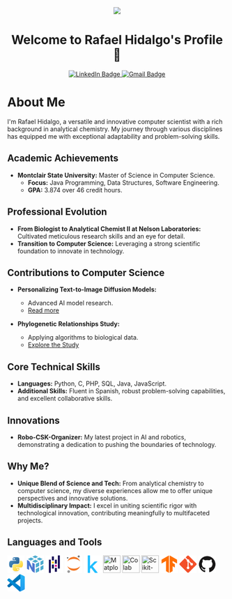 <div id="header" align="center">
  <img src="https://media.giphy.com/media/YknAouVrcbkiDvWUOR/giphy.gif" width="500"/>
  <h1>Welcome to Rafael Hidalgo's Profile 👋</h1>
</div>

<div id="contact" align="center">
  <a href="https://www.linkedin.com/in/rafael-omar-hidalgo/">
    <img src="https://img.shields.io/badge/LinkedIn-blue?style=for-the-badge&logo=linkedin&logoColor=white" alt="LinkedIn Badge"/>
  </a>
  <a href="mailto:rafaelhidalgo005@gmail.com">
    <img src="https://img.shields.io/badge/Gmail-red?style=for-the-badge&logo=gmail&logoColor=white" alt="Gmail Badge"/>
  </a>
</div>

# About Me

I'm Rafael Hidalgo, a versatile and innovative computer scientist with a rich background in analytical chemistry. My journey through various disciplines has equipped me with exceptional adaptability and problem-solving skills.

## Academic Achievements

- **Montclair State University:** Master of Science in Computer Science.
  - **Focus:** Java Programming, Data Structures, Software Engineering.
  - **GPA:** 3.874 over 46 credit hours.

## Professional Evolution

- **From Biologist to Analytical Chemist II at Nelson Laboratories:** Cultivated meticulous research skills and an eye for detail.
- **Transition to Computer Science:** Leveraging a strong scientific foundation to innovate in technology.

## Contributions to Computer Science

- **Personalizing Text-to-Image Diffusion Models:** 
  - Advanced AI model research. 
  - [Read more](https://www.researchgate.net/publication/369476053_Personalizing_Text-to-Image_Diffusion_Models_by_Fine-Tuning_Classification_for_AI_Applications)

- **Phylogenetic Relationships Study:** 
  - Applying algorithms to biological data.
  - [Explore the Study](https://ieeexplore.ieee.org/document/10020454)

## Core Technical Skills

- **Languages:** Python, C, PHP, SQL, Java, JavaScript.
- **Additional Skills:** Fluent in Spanish, robust problem-solving capabilities, and excellent collaborative skills.

## Innovations

- **Robo-CSK-Organizer:** My latest project in AI and robotics, demonstrating a dedication to pushing the boundaries of technology.

## Why Me?

- **Unique Blend of Science and Tech:** From analytical chemistry to computer science, my diverse experiences allow me to offer unique perspectives and innovative solutions.
- **Multidisciplinary Impact:** I excel in uniting scientific rigor with technological innovation, contributing meaningfully to multifaceted projects.

## Languages and Tools
<div id="badges">
<img src="https://github.com/devicons/devicon/blob/master/icons/python/python-original.svg" title='Python' width="40" height="40"> 
<img src="https://github.com/devicons/devicon/blob/master/icons/numpy/numpy-original.svg" title='NumPy' width="40" height="40"> 
<img src="https://github.com/devicons/devicon/blob/master/icons/pandas/pandas-original.svg" title='Pandas' width="40" height="40"> 
<img src="https://github.com/devicons/devicon/blob/master/icons/jupyter/jupyter-original.svg" title='Jupyter' width="40" height="40"> 
<img src="https://github.com/devicons/devicon/blob/master/icons/kaggle/kaggle-original.svg" title="Kaggle" width="40" height="40"> 
<img src="https://upload.wikimedia.org/wikipedia/commons/8/84/Matplotlib_icon.svg" title="Matplotlib" width="40" height="40"> 
<img src="https://upload.wikimedia.org/wikipedia/commons/d/d0/Google_Colaboratory_SVG_Logo.svg" title="Colab" width="40" height="40"> 
<img src="https://upload.wikimedia.org/wikipedia/commons/0/05/Scikit_learn_logo_small.svg" title="Scikit-Learn" width="40" height="40"> 
<img src="https://github.com/devicons/devicon/blob/master/icons/tensorflow/tensorflow-original.svg" title="TensorFlow" width="40" height="40"> 
<img src="https://github.com/devicons/devicon/blob/master/icons/git/git-original.svg" title="Git" width="40" height="40"> 
<img src="https://github.com/devicons/devicon/blob/master/icons/github/github-original.svg" title="GitHub" width="40" height="40"> 
<img src="https://github.com/devicons/devicon/blob/master/icons/vscode/vscode-original.svg" title="VS Code" width="40" height="40"> 

</div>
